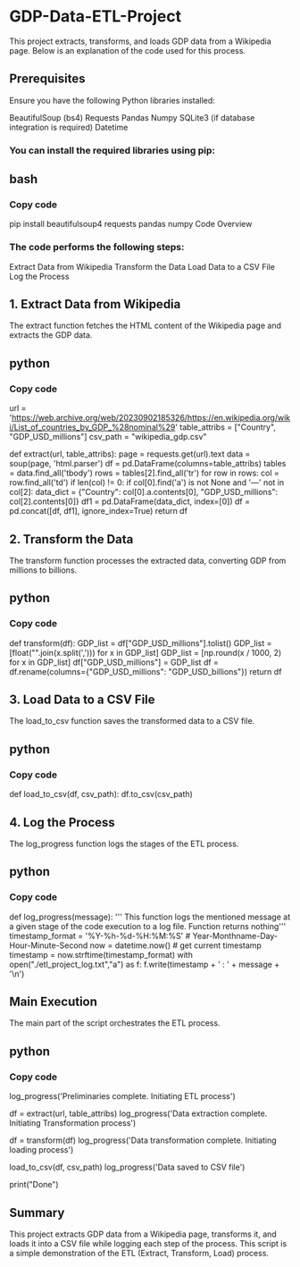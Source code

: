 # GDP-Data-ETL-Project
This project extracts, transforms, and loads GDP data from a Wikipedia page. Below is an explanation of the code used for this process.

## Prerequisites
Ensure you have the following Python libraries installed:

BeautifulSoup (bs4)
Requests
Pandas
Numpy
SQLite3 (if database integration is required)
Datetime
### You can install the required libraries using pip:

## bash
### Copy code
pip install beautifulsoup4 requests pandas numpy
Code Overview
### The code performs the following steps:

Extract Data from Wikipedia
Transform the Data
Load Data to a CSV File
Log the Process
## 1. Extract Data from Wikipedia
The extract function fetches the HTML content of the Wikipedia page and extracts the GDP data.

## python
### Copy code
url = 'https://web.archive.org/web/20230902185326/https://en.wikipedia.org/wiki/List_of_countries_by_GDP_%28nominal%29'
table_attribs = ["Country", "GDP_USD_millions"]
csv_path = "wikipedia_gdp.csv"

def extract(url, table_attribs):
    page = requests.get(url).text
    data = soup(page, 'html.parser')
    df = pd.DataFrame(columns=table_attribs)
    tables = data.find_all('tbody')
    rows = tables[2].find_all('tr')
    for row in rows:
        col = row.find_all('td')
        if len(col) != 0:
            if col[0].find('a') is not None and '—' not in col[2]:
                data_dict = {"Country": col[0].a.contents[0],
                             "GDP_USD_millions": col[2].contents[0]}
                df1 = pd.DataFrame(data_dict, index=[0])
                df = pd.concat([df, df1], ignore_index=True)
    return df
## 2. Transform the Data
The transform function processes the extracted data, converting GDP from millions to billions.

## python
### Copy code
def transform(df):
    GDP_list = df["GDP_USD_millions"].tolist()
    GDP_list = [float("".join(x.split(','))) for x in GDP_list]
    GDP_list = [np.round(x / 1000, 2) for x in GDP_list]
    df["GDP_USD_millions"] = GDP_list
    df = df.rename(columns={"GDP_USD_millions": "GDP_USD_billions"})
    return df
## 3. Load Data to a CSV File
The load_to_csv function saves the transformed data to a CSV file.

## python
### Copy code
def load_to_csv(df, csv_path):
    df.to_csv(csv_path)
## 4. Log the Process
The log_progress function logs the stages of the ETL process.

## python
### Copy code
def log_progress(message):
    ''' This function logs the mentioned message at a given stage of the code execution to a log file. Function returns nothing'''
    timestamp_format = '%Y-%h-%d-%H:%M:%S' # Year-Monthname-Day-Hour-Minute-Second 
    now = datetime.now() # get current timestamp 
    timestamp = now.strftime(timestamp_format) 
    with open("./etl_project_log.txt","a") as f: 
        f.write(timestamp + ' : ' + message + '\n')
## Main Execution
The main part of the script orchestrates the ETL process.

## python
### Copy code
log_progress('Preliminaries complete. Initiating ETL process')

df = extract(url, table_attribs)
log_progress('Data extraction complete. Initiating Transformation process')

df = transform(df)
log_progress('Data transformation complete. Initiating loading process')

load_to_csv(df, csv_path)
log_progress('Data saved to CSV file')

print("Done")
## Summary
This project extracts GDP data from a Wikipedia page, transforms it, and loads it into a CSV file while logging each step of the process. This script is a simple demonstration of the ETL (Extract, Transform, Load) process.
